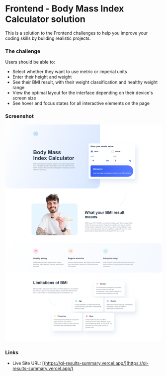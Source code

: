 # Frontend - Body Mass Index Calculator solution

This is a solution to the Frontend challenges to help you improve your coding skills by building realistic projects.

### The challenge

Users should be able to:

- Select whether they want to use metric or imperial units
- Enter their height and weight
- See their BMI result, with their weight classification and healthy weight range
- View the optimal layout for the interface depending on their device's screen size
- See hover and focus states for all interactive elements on the page

### Screenshot

![](./screenshot.png)

### Links

- Live Site URL: [(https://gl-results-summary.vercel.app/](https://gl-results-summary.vercel.app/)


